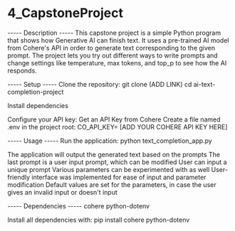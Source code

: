 # 4_CapstoneProject

----- Description -----
This capstone project is a simple Python program that shows how Generative AI can finish text. It uses a pre-trained AI model from Cohere's API in order to generate text corresponding to the given prompt. The project lets you try out different ways to write prompts and change settings like temperature, max tokens, and top_p to see how the AI responds.



----- Setup -----
Clone the repository:
    git clone (ADD LINK)
    cd ai-text-completion-project

Install dependencies

Configure your API key:
    Get an API Key from Cohere
    Create a file named .env in the project root:
        CO_API_KEY= [ADD YOUR COHERE API KEY HERE]




----- Usage -----
Run the application:
    python text_completion_app.py

The application will output the generated text based on the prompts
The last prompt is a user input prompt, which can be modified 
    User can input a unique prompt
    Various parameters can be experimented with as well
        User-friendly interface was implemented for ease of input and parameter modification
        Default values are set for the parameters, in case the user gives an invalid input or doesn't input




----- Dependencies -----
cohere
python-dotenv

Install all dependencies with:
    pip install cohere python-dotenv